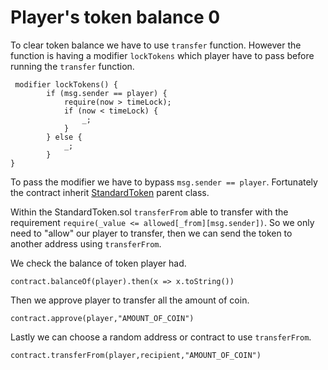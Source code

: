 # Player's token balance 0

To clear token balance we have to use `transfer` function. However the function is having a modifier `lockTokens` which player have to pass before running the `transfer` function.
```
 modifier lockTokens() {
        if (msg.sender == player) {
            require(now > timeLock);
            if (now < timeLock) {
                _;
            }
        } else {
            _;
        }
} 
```
To pass the modifier we have to bypass `msg.sender == player`. Fortunately the contract inherit [StandardToken](https://github.com/kylriley/zeppelin-solidity/blob/master/contracts/token/ERC20/StandardToken.sol) parent class.

Within the StandardToken.sol `transferFrom` able to transfer with the requirement `require(_value <= allowed[_from][msg.sender])`. So we only need to "allow" our player to transfer, then we can send the token to another address using `transferFrom`.

We check the balance of token player had.
```
contract.balanceOf(player).then(x => x.toString())
```

Then we approve player to transfer all the amount of coin.
```
contract.approve(player,"AMOUNT_OF_COIN")
```

Lastly we can choose a random address or contract to use `transferFrom`.
```
contract.transferFrom(player,recipient,"AMOUNT_OF_COIN")
```

